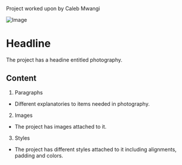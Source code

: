 Project worked upon by Caleb Mwangi 

![Image](https://user-images.githubusercontent.com/91134453/135058592-371341d3-0d73-4dfd-a6fd-475682e244a3.jpeg)

# Headline
The project has a headine entitled photography.

## Content

1. Paragraphs
* Different explanatories to items needed in photography.
2. Images
* The project has images attached to it. 
3. Styles
* The project has different styles attached to it including alignments, padding and colors.
